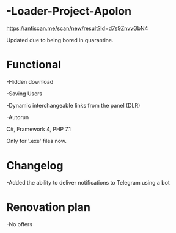 # -Loader-Project-Apolon
https://antiscan.me/scan/new/result?id=d7s9ZnvvGbN4

Updated due to being bored in quarantine.

# Functional
-Hidden download

-Saving Users

-Dynamic interchangeable links from the panel (DLR)

-Autorun

C#, Framework 4, PHP 7.1

Only for '.exe' files now.

# Changelog
-Added the ability to deliver notifications to Telegram using a bot

# Renovation plan
-No offers
